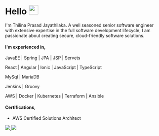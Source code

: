 # Hello <img src="https://raw.githubusercontent.com/MartinHeinz/MartinHeinz/master/wave.gif" width="30px">
I'm Thilina Prasad Jayathilaka. A well seasoned senior software engineer with extensive expertise in the full software development lifecycle, I am passionate about creating secure, cloud-friendly software solutions.

#### I'm experienced in,
JavaEE | Spring | JPA | JSP | Servets

React | Angular | Ionic | JavaScript | TypeScript

MySql | MariaDB

Jenkins | Groovy

AWS | Docker | Kubernetes | Terraform | Ansible

#### Certifications,
- AWS Certified Solutions Architect

<a href="https://www.linkedin.com/in/thilinaprasad" target="_blank">
  <img src="https://img.shields.io/badge/-Thilina%20Jayathilaka-blue?style=flat-square&logo=Linkedin&logoColor=white">
</a>

<a href="mailto:thilinajayathilaka.official@gmail.com" target="_blank">
  <img src="https://img.shields.io/badge/-thilinajayathilaka.official@gmail.com-c14438?style=flat-square&logo=Gmail&logoColor=white">
</a>
